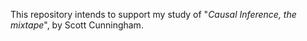 This repository intends to support my study of "*Causal Inference, the mixtape*", by Scott Cunningham.
